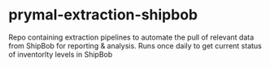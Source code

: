 # prymal-extraction-shipbob
Repo containing extraction pipelines to automate the pull of relevant data from ShipBob for reporting &amp; analysis. Runs once daily to get current status of inventorlty levels in ShipBob